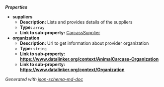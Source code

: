 **_Properties_**

 - <b id="#/properties/suppliers">suppliers</b>
	 - **Description:** Lists and provides details of the suppliers
	 - **Type:** `array`
	 - **Link to sub-property:** [CarcassSupplier](CarCarcass/CarcassSupplier.json)
 - <b id="#/properties/organization">organization</b>
	 - **Description:** Url to get information about provider organization
	 - **Type:** `string`
	 - <b id="httpswww.datalinker.orgcontextanimalcarcass-organization">Link to sub-property: https://www.datalinker.org/context/AnimalCarcass-Organization</b>
	 - <b id="httpswww.datalinker.orgcontextorganization">Link to sub-property: https://www.datalinker.org/context/Organization</b>

_Generated with [json-schema-md-doc](https://brianwendt.github.io/json-schema-md-doc/)_
